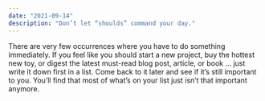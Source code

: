 ```yaml
---
date: "2021-09-14"
description: "Don’t let “shoulds” command your day."
---
```


There are very few occurrences where you have to do something immediately. If you feel like you should start a new project, buy the hottest new toy, or digest the latest must-read blog post, article, or book … just write it down first in a list. Come back to it later and see if it’s still important to you. You’ll find that most of what’s on your list just isn’t that important anymore.
